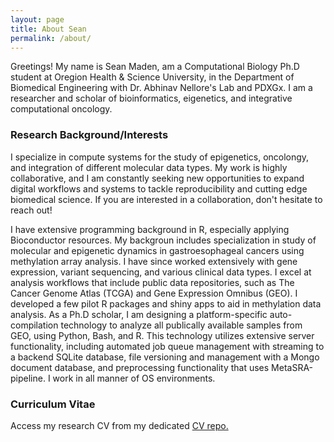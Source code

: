 ```yaml
---
layout: page
title: About Sean
permalink: /about/
---
```


Greetings! My name is Sean Maden, am a Computational Biology Ph.D student at Oregion Health & Science University, in the Department of Biomedical Engineering with Dr. Abhinav Nellore's Lab and PDXGx. I am a researcher and scholar of bioinformatics, eigenetics, and integrative computational oncology.

### Research Background/Interests

I specialize in compute systems for the study of epigenetics, oncolongy, and integration of different molecular data types. My work is highly collaborative, and I am constantly seeking new opportunities to expand digital workflows and systems to tackle reproducibility and cutting edge biomedical science. If you are interested in a collaboration, don't hesitate to reach out!

I have extensive programming background in R, especially applying Bioconductor resources. My backgroun includes specialization in study of molecular and epigenetic dynamics in gastroesophageal cancers using methylation array analysis. I have since worked extensively with gene expression, variant sequencing, and various clinical data types. I excel at analysis workflows that include public data repositories, such as The Cancer Genome Atlas (TCGA) and Gene Expression Omnibus (GEO). I developed a few pilot R packages and shiny apps to aid in methylation data analysis. As a Ph.D scholar, I am designing a platform-specific auto-compilation technology to analyze all publically available samples from GEO, using Python, Bash, and R. This technology utilizes extensive server functionality, including automated job queue management with streaming to a backend SQLite database, file versioning and management with a Mongo document database, and preprocessing functionality that uses MetaSRA-pipeline. I work in all manner of OS environments.

### Curriculum Vitae
Access my research CV from my dedicated [CV repo.](https://github.com/metamaden/CV_repo)

